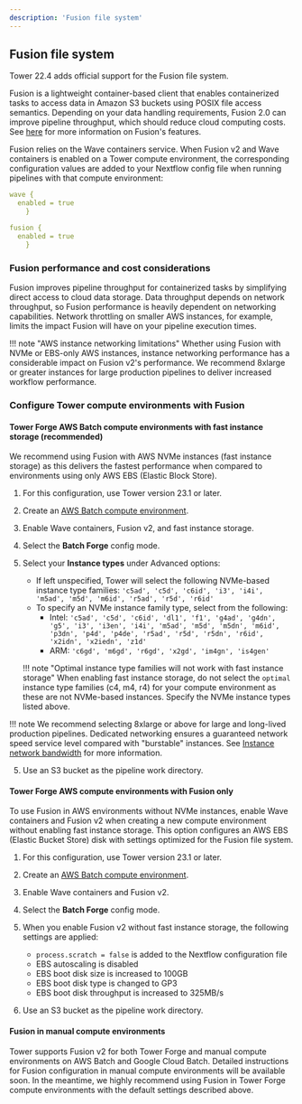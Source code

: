 ```yaml
---
description: 'Fusion file system'
---
```


## Fusion file system

Tower 22.4 adds official support for the Fusion file system. 

Fusion is a lightweight container-based client that enables containerized tasks to access data in Amazon S3 buckets using POSIX file access semantics. Depending on your data handling requirements, Fusion 2.0 can improve pipeline throughput, which should reduce cloud computing costs. See [here](https://www.nextflow.io/docs/latest/fusion.html#fusion-file-system) for more information on Fusion's features. 

Fusion relies on the Wave containers service. When Fusion v2 and Wave containers is enabled on a Tower compute environment, the corresponding configuration values are added to your Nextflow config file when running pipelines with that compute environment:

```yaml
wave {
  enabled = true
    }

fusion {
  enabled = true
    }
```

### Fusion performance and cost considerations

Fusion improves pipeline throughput for containerized tasks by simplifying direct access to cloud data storage. Data throughput depends on network throughput, so Fusion performance is heavily dependent on networking capabilities. Network throttling on smaller AWS instances, for example, limits the impact Fusion will have on your pipeline execution times. 

!!! note "AWS instance networking limitations"
    Whether using Fusion with NVMe or EBS-only AWS instances, instance networking performance has a considerable impact on Fusion v2's performance. We recommend 8xlarge or greater instances for large production pipelines to deliver increased workflow performance. 

### Configure Tower compute environments with Fusion

#### Tower Forge AWS Batch compute environments with fast instance storage (recommended)

We recommend using Fusion with AWS NVMe instances (fast instance storage) as this delivers the fastest performance when compared to environments using only AWS EBS (Elastic Block Store).

1. For this configuration, use Tower version 23.1 or later. 
2. Create an [AWS Batch compute environment](/docs/compute-envs/aws-batch.md#tower-forge).
3. Enable Wave containers, Fusion v2, and fast instance storage. 
4. Select the **Batch Forge** config mode.
4. Select your **Instance types** under Advanced options:
    - If left unspecified, Tower will select the following NVMe-based instance type families: `'c5ad', 'c5d', 'c6id', 'i3', 'i4i', 'm5ad', 'm5d', 'm6id', 'r5ad', 'r5d', 'r6id'`
    - To specify an NVMe instance family type, select from the following: 
        - Intel: `'c5ad', 'c5d', 'c6id', 'dl1', 'f1', 'g4ad', 'g4dn', 'g5', 'i3', 'i3en', 'i4i', 'm5ad', 'm5d', 'm5dn', 'm6id', 'p3dn', 'p4d', 'p4de', 'r5ad', 'r5d', 'r5dn', 'r6id', 'x2idn', 'x2iedn', 'z1d'`
        - ARM: `'c6gd', 'm6gd', 'r6gd', 'x2gd', 'im4gn', 'is4gen'`

    !!! note "Optimal instance type families will not work with fast instance storage"
        When enabling fast instance storage, do not select the `optimal` instance type families (c4, m4, r4) for your compute environment as these are not NVMe-based instances. Specify the NVMe instance types listed above.

!!! note
    We recommend selecting 8xlarge or above for large and long-lived production pipelines. Dedicated networking ensures a guaranteed network speed service level compared with "burstable" instances. See [Instance network bandwidth](https://docs.aws.amazon.com/AWSEC2/latest/UserGuide/ec2-instance-network-bandwidth.html) for more information. 

5. Use an S3 bucket as the pipeline work directory. 

#### Tower Forge AWS compute environments with Fusion only 

To use Fusion in AWS environments without NVMe instances, enable Wave containers and Fusion v2 when creating a new compute environment without enabling fast instance storage. This option configures an AWS EBS (Elastic Bucket Store) disk with settings optimized for the Fusion file system. 

1. For this configuration, use Tower version 23.1 or later. 
2. Create an [AWS Batch compute environment](/docs/compute-envs/aws-batch.md#tower-forge). 
3. Enable Wave containers and Fusion v2. 
4. Select the **Batch Forge** config mode.
5. When you enable Fusion v2 without fast instance storage, the following settings are applied:

    - `process.scratch = false` is added to the Nextflow configuration file
    - EBS autoscaling is disabled
    - EBS boot disk size is increased to 100GB
    - EBS boot disk type is changed to GP3
    - EBS boot disk throughput is increased to 325MB/s

6. Use an S3 bucket as the pipeline work directory. 

#### Fusion in manual compute environments 

Tower supports Fusion v2 for both Tower Forge and manual compute environments on AWS Batch and Google Cloud Batch. Detailed instructions for Fusion configuration in manual compute environments will be available soon. In the meantime, we highly recommend using Fusion in Tower Forge compute environments with the default settings described above. 

<!--- keeping notes for future updates>
### K8s, GCP, etc. (later)


# @Llewellyn - Thougtht and feedback 
1. I think we want to be more prescriptive to our commercial customers. Existing documentation (i.e. blog post and original content on this page) is wishy-washy re: recommended storage: blog shows lousy EBS-based Fusion run alongside NVME. This content originally had NVME usage as optional. [Nextflow fusion](https://www.nextflow.io/docs/latest/fusion.html#nvme-storage) page recommends NVME for max performance but that's in the 3rd paragraph of the bottom section.

2. Networking is assumed to be reliable and continuous. This is not always true in a cloud environment. We do not talk about it but I'm convinced our paying clients will encounter this problem. TBD whether that goes here or should be added to the Nextflow Fusion docs (I've kept it here for now).

3. Batch Forge offers a **Boot disk size** option which I can't find in the docs. We seem to force 50GB at least, and if larger numbers are specified it makes initial AWS EC2 initializational glacial. This will impact perceived performance (for storage that I'm under the impression isn't required). There should probably be a warning.

4. Tower Forge has undocumented features when creating an AWS Batch NVME environment:
    1. If instances are selected, these default families are used: ['c5ad', 'c5d', 'c6id', 'i3', 'i4i', 'm5ad', 'm5d', 'm6id', 'r5ad', 'r5d', 'r6id']
        (Turns out this is covered in pt 15 of https://help.tower.nf/22.4/compute-envs/aws-batch/#compute-environment).
    2. Tower supports a wider list of AWS NVMEs, which seem distributed across Intel and ARM. On first glance, this seems to cover all NVME types within AWS but it would be good to confirm, and to elaborate on why this list exists / how it is used.
        - Intel:['c5ad','c5d','c6id','dl1','f1','g4ad','g4dn','g5','i3','i3en','i4i''m5ad','m5d','m5dn','m6id','p3dn','p4d','p4de','r5ad','r5d','r5dn','r6id','x2idn','x2iedn','z1d']
        - Arm: [ 'c6gd', 'm6gd', 'r6gd', 'x2gd','im4gn','is4gen' ]

5. There are two different "Create AWS Batch CE Manually" instruction sets:
    - https://help.tower.nf/22.4/compute-envs/aws-batch/#manual
    - https://install.tower.nf/22.4/advanced-topics/manual-aws-batch-setup/

    The install site has an ancient Launch Template that won't work for NVME.
    I don't see a Launch Template called out in the help docs.
    I've attached a Launch Template below that we use to get Fusion running on a manually-built AWS Batch env. This opens a bigger can of works since we have other components in there
    like the CloudWatch Agent (which I think should be included but means revamping the Manual build docs).

6. The Nextflow docs are (I think), intermingling AWS-specific configuration (`aws.batch.volumes`) with Nextflow-specific configuration (`process.scratch`).
    See: [https://www.nextflow.io/docs/latest/fusion.html#nvme-storage](https://www.nextflow.io/docs/latest/fusion.html#nvme-storage)

7. A Tower launch automatically adds `wave.enabled=true` and `fusion.enabled=true` to the Nextflow config. 
    - In some ways, I'm opinionated and think it should be added explicitly no matter way.
    - From a Tower Launch perspective, the necessary config could be put in the nextflow.config / pipeline launch screen / or during CE creation. Since we are having to specify NVME-type machines for the CE, I assume we'd probably want to define this at the CE level (making it DRY). Is this the company position?

8. Jordi provided some additional description on how Fusion behaves. I don't think it belongs here, but there may be a desire to augment the Nextflow Fusion docs.**



## Infrastructure Dependencies
Fusion was designed with the expectation of fast storage and consistent network speeds. For optimal results, implementors are advised to provision:

- Compute instances backed by [local NVME volumes](https://www.nextflow.io/docs/latest/fusion.html#nvme-storage).

- Compute instances with dedicated networking service levels.
    Details: AWS [available instance bandwidth](https://docs.aws.amazon.com/AWSEC2/latest/UserGuide/ec2-instance-network-bandwidth.html)

- Don't modify the EBS initial boot disk size beyond 50GB.
    TO DO: Describe why.

For more details on infrastructure options and expectations, please see [Breakthrough performance and cost-efficiency with the new Fusion file system](https://seqera.io/blog/breakthrough-performance-and-cost-efficiency-with-the-new-fusion-file-system/#introducing-fusion-file-system). 


### Wave Dependency
Access to the Fusion binary is contingent upon integration with Seqera's [Wave service](https://www.nextflow.io/docs/latest/wave.html).


### Nextflow Tower 

#### 1. Configure Tower to connect to Wave

=== "Tower Enterprise"

    1. Please see [https://install.tower.nf/configuration/wave/](https://install.tower.nf/22.4/configuration/wave/) for additional configuration settings for your Tower Enteprise implementation.

=== "Tower Cloud"

    1. N/A. Tower Cloud is already configured to use the Wave service.


#### 2. Create a Fusion-enable AWS Batch Compute Environment


TO DO: Warning about EBS Initial Bootdisk size: Don't expand it or it will dramatically slow down your runs.

=== "AWS Batch Forge"

    1. Enable the [Wave containers service](https://www.nextflow.io/docs/latest/wave.html#wave-page) during [AWS Batch](/docs/compute-envs/aws-batch.md) compute environment creation.

    2. Select **Enable Fusion v2** during compute environment creation. 

    3. Select **Enable fast instance storage** to make use of NVMe instance storage to further increase performance. 

=== "AWS Batch Manual Import"

    1. Create the AWS Batch Compute Environment as per [https://install.tower.nf/22.4/advanced-topics/manual-aws-batch-setup/](https://install.tower.nf/22.4/advanced-topics/manual-aws-batch-setup/)
    ** NOTE: THESE INSTRUCTIONS ARE SUPER OLD. MUST BE UPDATED.**

    2. Use the following EC2 Launch Template to ensure NVME volumes are available to you.
        ```
        MIME-Version: 1.0
        Content-Type: multipart/mixed; boundary="//"

        --//
        Content-Type: text/cloud-config; charset="us-ascii"

        #cloud-config
        write_files:
        - path: /root/tower-forge.sh
            permissions: 0744
            owner: root
            content: |
            #!/usr/bin/env bash
            exec > >(tee /var/log/tower-forge.log|logger -t TowerForge -s 2>/dev/console) 2>&1
            
            ## Install necessary packages
            yum install -q -y jq sed wget unzip nvme-cli lvm2

            ## Install Cloudwatch Agent for easier EC2 instantiation troubleshooting
            wget -q https://s3.amazonaws.com/amazoncloudwatch-agent/amazon_linux/amd64/latest/amazon-cloudwatch-agent.rpm
            rpm -U ./amazon-cloudwatch-agent.rpm
            rm -f ./amazon-cloudwatch-agent.rpm
            curl -s https://nf-xpack.seqera.io/amazon-cloudwatch-agent/config-v0.3.json \
                | sed 's/$FORGE_ID/NAME_OF_YOUR_BATCH_CLUSTER/g' \
                > /opt/aws/amazon-cloudwatch-agent/bin/config.json
            /opt/aws/amazon-cloudwatch-agent/bin/amazon-cloudwatch-agent-ctl \
                -a fetch-config \
                -m ec2 \
                -s \
                -c file:/opt/aws/amazon-cloudwatch-agent/bin/config.json

            ## Make NVME volumes accessible to Nextflow Compute Tasks
            mkdir -p /scratch/fusion
            NVME_DISKS=($(nvme list | grep 'Amazon EC2 NVMe Instance Storage' | awk '{ print $1 }'))
            NUM_DISKS=${#NVME_DISKS[@]}
            if (( NUM_DISKS > 0 )); then
                if (( NUM_DISKS == 1 )); then
                mkfs -t xfs ${NVME_DISKS[0]}
                mount ${NVME_DISKS[0]} /scratch/fusion
                else
                pvcreate ${NVME_DISKS[@]}
                vgcreate scratch_fusion ${NVME_DISKS[@]}
                lvcreate -l 100%FREE -n volume scratch_fusion
                mkfs -t xfs /dev/mapper/scratch_fusion-volume
                mount /dev/mapper/scratch_fusion-volume /scratch/fusion
                fi
            fi

            ## Add ECS Agent Modifications
            mkdir -p /etc/ecs
            echo ECS_IMAGE_PULL_BEHAVIOR=once >> /etc/ecs/ecs.config
            echo ECS_ENABLE_AWSLOGS_EXECUTIONROLE_OVERRIDE=true >> /etc/ecs/ecs.config

            ## Install the AWS CLI
            systemctl stop docker
            mkdir -p /home/ec2-user
            curl -s https://nf-xpack.seqera.io/miniconda-awscli/miniconda-awscli.tar.gz \
            | tar xz -C /home/ec2-user
            export PATH=$PATH:/home/ec2-user/miniconda/bin
            ln -s /home/ec2-user/miniconda/bin/aws /usr/bin/aws

            ## Restart Docker and ECS Agent
            systemctl start docker
            systemctl enable --now --no-block ecs

            ## Mitigate kernel bug
            echo "1258291200" > /proc/sys/vm/dirty_bytes
            echo "629145600" > /proc/sys/vm/dirty_background_bytes

        runcmd:
        - bash /root/tower-forge.sh

        --//--
        ```

#### 3. Configure the Nextflow Pipeline

Use Nextflow version `22.10.0` or later. The latest version of Nextflow is used in Tower by default, but a particular version can be specified using `NXF_VER` in the Nextflow config file field (**Advanced options -> Nextflow config file** under Pipeline settings on the launch page). 

=== "Tower Launch"

    1. Add the following configuration values to your *nextflow.config*:
        ```groovy
        aws.batch.volumes = '/scratch/fusion:/tmp' 
        process.scratch = false
        ```

=== "Nextflow CLI Launch"

    1. Add the following configuration values to your *nextflow.config*:
        ```
        wave.enabled = true 
        fusion.enabled = true 
        aws.batch.volumes = '/scratch/fusion:/tmp' 
        process.scratch = false
        ```




## Additional notes on Fusion behaviour from Jordi

Fusion file system is designed to work with containerised workloads. Therefore, it requires the use of a container-native platform for the execution of your pipeline.


Fusion is run inside the container, this is why it trys to minimize memory usage and uses a disk baked cache to temporally store in file chunks downloaded/uploaded from S3. By default is using temporal folder "/tmp" in the instance as disk cache.

At Tower when you only select wave + fusion this temporal folder is backed by an EBS autoscale disk. And by default Nextflow uses `process.scratch = true`, that means that the process is going to run also in a temporal folder at "/tmp" (same EBS autoscale). So when you do a "cat /fusion/s3/bucket/myfile.txt > myfile.txt" at Nextflow script this means that Fusion downloads the file from S3 into chunks at "/tmp" folder, then Fusion serves the file to the process from "/tmp" folder and finally the process writes back the file also to "/tmp" folder. As you can see this is not optimal because we are doing too many EBS reads and writes.

But when you also select "fast storage" option NVMe disk is mounted as "/tmp" in the container and also "process.scratch" is set to "false". So in this setup when you do a "cat /fusion/s3/bucket/myfile.txt > myfile.txt" Fusion is in background downloading file chunks from S3 to NVMe, then Fusion serves the file to the process from NVMe and finally the process writes back the file directly to Fusion (and Fusion stores it to NVMe and will upload it to S3 on background). In this way all the data flow is more optimized and only read/write once to NVMe disk.

Fusion is a FUSE filesystem and works at user level, this is why you see a significant increase in the number of voluntary context switches (because there are many switch between Kernel and the Fusion process that is serving the FUSE interface). You will see same increase with anyother FUSE file system. At the level of Kernel the performance of FUSE filesystems has been highly optimize during last decade and currently it's not a performance problem, also other HPC solutions are starting to use it. 

If you see a slower real time execution is because when using Fusion you need to do the download and upload of S3 while the process is running, without Fusion the download and upload are done outside this real time execution. So, if your process is only doing reading and writing files at maximum capacity, then it's expected that the real time can be bigger because Fusion is doing more things on background. But if your process does something else than reading and writing files at maximum capacity, then Fusion will be able to give you similar timings taking advant

See the [AWS Batch](/docs/compute-envs/aws-batch.md#) compute environment page for detailed instructions.